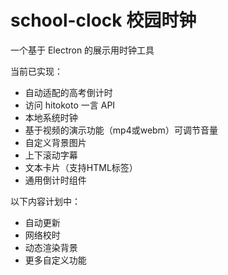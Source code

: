 # school-clock 校园时钟

一个基于 Electron 的展示用时钟工具

当前已实现：
- 自动适配的高考倒计时
- 访问 hitokoto 一言 API
- 本地系统时钟
- 基于视频的演示功能（mp4或webm）可调节音量
- 自定义背景图片
- 上下滚动字幕
- 文本卡片（支持HTML标签）
- 通用倒计时组件

以下内容计划中：
- 自动更新
- 网络校时
- 动态渲染背景
- 更多自定义功能
